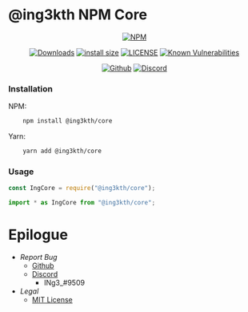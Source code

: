 # @ing3kth NPM Core

<!-- Main -->
<div align="center">

[![NPM](https://nodei.co/npm/@ing3kth/core.png)](https://nodei.co/npm/@ing3kth/core)

[![Downloads](https://badgen.net/npm/dt/@ing3kth/core?icon=npm)](https://www.npmjs.com/package/@ing3kth/core)
[![install size](https://packagephobia.com/badge?p=@ing3kth/core)](https://packagephobia.com/result?p=@ing3kth/core)
[![LICENSE](https://badgen.net/badge/license/MIT/blue)](https://github.com/KTNG-3/npm-core/blob/main/LICENSE)
[![Known Vulnerabilities](https://snyk.io/test/npm/@ing3kth/core/badge.svg)](https://snyk.io/test/npm/@ing3kth/core)

[![Github](https://badgen.net/badge/icon/github?icon=github&label)](https://github.com/KTNG-3/npm-core)
[![Discord](https://badgen.net/badge/icon/discord?icon=discord&label)](https://discord.gg/pbyWbUYjyt)

</div>

### Installation

NPM:

```bash
    npm install @ing3kth/core
```

Yarn:

```bash
    yarn add @ing3kth/core
```

### Usage

```javascript
const IngCore = require("@ing3kth/core");
```

```typescript
import * as IngCore from "@ing3kth/core";
```

# Epilogue

-   _Report Bug_
    -   [Github](https://github.com/KTNG-3/npm-core/issues)
    -   [Discord](https://discord.gg/pbyWbUYjyt)
        -   INg3\_#9509
-   _Legal_
    -   [MIT License](https://github.com/KTNG-3/npm-core/blob/main/LICENSE)
